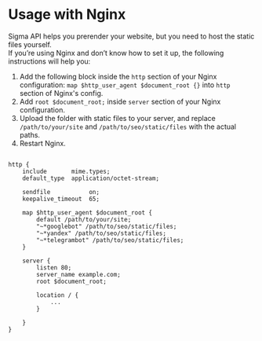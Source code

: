 # Usage with Nginx
Sigma API helps you prerender your website, but you need to host the static files yourself.<br>
If you’re using Nginx and don’t know how to set it up, the following instructions will help you:

1. Add the following block inside the ```http``` section of your Nginx configuration: ```map $http_user_agent $document_root {}``` into ```http``` section of Nginx's config.
2. Add ```root $document_root;``` inside ```server``` section of your Nginx configuration.
3. Upload the folder with static files to your server, and replace ```/path/to/your/site``` and ```/path/to/seo/static/files``` with the actual paths.
4. Restart Nginx.

```nginx

http {
    include       mime.types;
    default_type  application/octet-stream;

    sendfile           on;
    keepalive_timeout  65;
    
    map $http_user_agent $document_root {
        default /path/to/your/site;
        "~*googlebot" /path/to/seo/static/files;
        "~*yandex" /path/to/seo/static/files;
        "~*telegrambot" /path/to/seo/static/files;
    }
    
    server {
        listen 80;
        server_name example.com;
        root $document_root;
        
        location / {
            ...
        }

    }
}
```